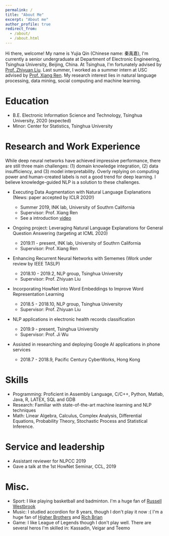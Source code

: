 ```yaml
---
permalink: /
title: "About Me"
excerpt: "About me"
author_profile: true
redirect_from: 
  - /about/
  - /about.html 
---
```


  Hi there, welcome! My name is Yujia Qin (Chinese name: 秦禹嘉), I'm currently a senior undergraduate at Department of Electronic Engineering, Tsinghua University, Beijing, China. At Tsinghua, I'm fortunately advised by [Prof. Zhiyuan Liu](http://nlp.csai.tsinghua.edu.cn/~lzy/index.html). Last summer, I worked as a summer intern at USC advised by [Prof. Xiang Ren](http://ink-ron.usc.edu/xiangren/). 
  My research interest lies in natural language processing, data mining, social computing and machine learning.
  
Education
======
* B.E. Electronic Information Science and Technology, Tsinghua University, 2020 (expected)
* Minor: Center for Statistics, Tsinghua University

Research and Work Experience
======
While deep neural networks have achieved impressive performance, there are still three main challenges: (1) domain knowledge integration, (2) data insufficiency, and (3) model interpretability. Overly replying on computing power and human-created labels is not a good trend for deep learning. I believe knowledge-guided NLP is a solution to these challenges.

* Executing Data Augmentation with Natural Language Explanations (News: paper accepted by ICLR 2020!)
  * Summer 2019, INK lab, University of Southrn California
  * Supervisor: Prof. Xiang Ren
  * See a introduction [video](https://drive.google.com/open?id=1AuGsNbjHkNiQ-nySy5oP8EQafa8Dzgnk)

* Ongoing project: Leveraging Natural Language Explanations for General Question Answering (targeting at ICML 2020)
  * 2019.11 - present, INK lab, University of Southrn California
  * Supervisor: Prof. Xiang Ren

* Enhancing Recurrent Neural Networks with Sememes (Work under review by IEEE TASLP)
  * 2018.10 - 2019.2, NLP group, Tsinghua University
  * Supervisor: Prof. Zhiyuan Liu
  
* Incorporating HowNet into Word Embeddings to Improve Word Representation Learning
  * 2018.5 - 2018.10, NLP group, Tsinghua University
  * Supervisor: Prof. Zhiyuan Liu
  
* NLP applications in electronic health records classification
  * 2019.9 - present, Tsinghua University
  * Supervisor: Prof. Ji Wu
  
* Assisted in researching and deploying Google AI applications in phone services
  * 2018.7 - 2018.9, Pacific Century CyberWorks, Hong Kong
  
Skills
======
* Programming: Proficient in Assembly Language, C/C++, Python, Matlab, Java, R, LATEX, SQL and GDB
* Research: Familiar with state-of-the-art machine learning and NLP techniques
* Math: Linear Algebra, Calculus, Complex Analysis, Differential Equations, Probability Theory, Stochastic Process and Statistical Inference.
  
Service and leadership
======
* Assistant reviewer for NLPCC 2019
* Gave a talk at the 1st HowNet Seminar, CCL, 2019

Misc.
======
* Sport: I like playing basketball and badminton. I'm a huge fan of [Russell Westbrook](https://twitter.com/russwest44)
* Music: I studied accordion for 8 years, though I don't play it now :( I'm a huge fan of [Higher Brothers](https://twitter.com/HigherBrothers) and [Rich Brian](https://twitter.com/richbrian)
* Game: I like League of Legends though I don't play well. There are several heros I'm skilled in: Kassadin, Veigar and Teemo

